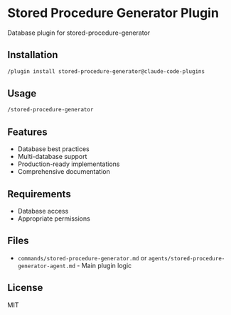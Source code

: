 # Stored Procedure Generator Plugin

Database plugin for stored-procedure-generator

## Installation

```bash
/plugin install stored-procedure-generator@claude-code-plugins
```

## Usage

```bash
/stored-procedure-generator
```

## Features

- Database best practices
- Multi-database support
- Production-ready implementations
- Comprehensive documentation

## Requirements

- Database access
- Appropriate permissions

## Files

- `commands/stored-procedure-generator.md` or `agents/stored-procedure-generator-agent.md` - Main plugin logic

## License

MIT
